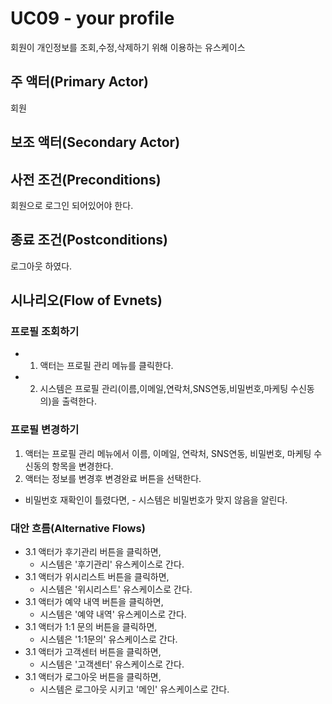 # UC09 - your profile
회원이 개인정보를 조회,수정,삭제하기 위해 이용하는 유스케이스

## 주 액터(Primary Actor)
회원

## 보조 액터(Secondary Actor)


## 사전 조건(Preconditions)
회원으로 로그인 되어있어야 한다.

## 종료 조건(Postconditions)
로그아웃 하였다.

## 시나리오(Flow of Evnets)

### 프로필 조회하기
- 1. 액터는 프로필 관리 메뉴를 클릭한다.
- 2. 시스템은 프로필 관리(이름,이메일,연락처,SNS연동,비밀번호,마케팅 수신동의)을  출력한다.


### 프로필 변경하기 
1. 액터는 프로필 관리 메뉴에서 이름, 이메일, 연락처, SNS연동, 비밀번호, 마케팅 수신동의 항목을 변경한다.
2. 액터는 정보를 변경후 변경완료 버튼을 선택한다.
  - 비밀번호 재확인이 틀렸다면,
        - 시스템은 비밀번호가 맞지 않음을 알린다.

### 대안 흐름(Alternative Flows)

- 3.1 액터가 후기관리 버튼을 클릭하면,
    - 시스템은 '후기관리' 유스케이스로 간다.
- 3.1 액터가 위시리스트 버튼을 클릭하면,
    - 시스템은 '위시리스트' 유스케이스로 간다.
- 3.1 액터가 예약 내역 버튼을 클릭하면,
    - 시스템은 '예약 내역' 유스케이스로 간다.
- 3.1 액터가 1:1 문의 버튼을 클릭하면,
    - 시스템은 '1:1문의' 유스케이스로 간다.
- 3.1 액터가 고객센터 버튼을 클릭하면,
    - 시스템은 '고객센터' 유스케이스로 간다.
- 3.1 액터가 로그아웃 버튼을 클릭하면,
    - 시스템은 로그아웃 시키고 '메인' 유스케이스로 간다.





